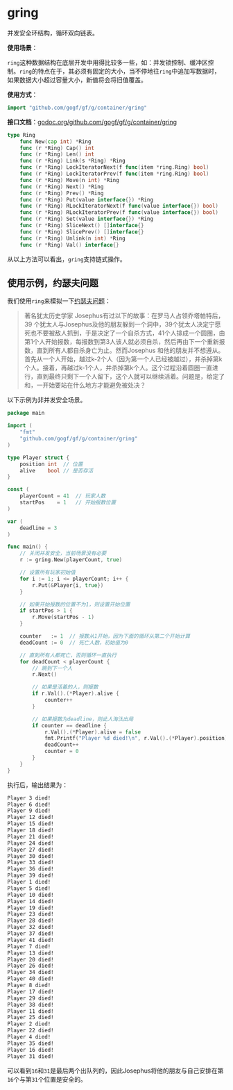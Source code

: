 # gring

并发安全环结构，循环双向链表。

**使用场景**：

`ring`这种数据结构在底层开发中用得比较多一些，如：并发锁控制、缓冲区控制。`ring`的特点在于，其必须有固定的大小，当不停地往`ring`中追加写数据时，如果数据大小超过容量大小，新值将会将旧值覆盖。

**使用方式**：
```go
import "github.com/gogf/gf/g/container/gring"
```

**接口文档**：[godoc.org/github.com/gogf/gf/g/container/gring](https://godoc.org/github.com/gogf/gf/g/container/gring)

```go
type Ring
    func New(cap int) *Ring
    func (r *Ring) Cap() int
    func (r *Ring) Len() int
    func (r *Ring) Link(s *Ring) *Ring
    func (r *Ring) LockIteratorNext(f func(item *ring.Ring) bool)
    func (r *Ring) LockIteratorPrev(f func(item *ring.Ring) bool)
    func (r *Ring) Move(n int) *Ring
    func (r *Ring) Next() *Ring
    func (r *Ring) Prev() *Ring
    func (r *Ring) Put(value interface{}) *Ring
    func (r *Ring) RLockIteratorNext(f func(value interface{}) bool)
    func (r *Ring) RLockIteratorPrev(f func(value interface{}) bool)
    func (r *Ring) Set(value interface{}) *Ring
    func (r *Ring) SliceNext() []interface{}
    func (r *Ring) SlicePrev() []interface{}
    func (r *Ring) Unlink(n int) *Ring
    func (r *Ring) Val() interface{}
```

从以上方法可以看出，`gring`支持链式操作。



## 使用示例，约瑟夫问题

我们使用`ring`来模拟一下[约瑟夫问题](https://baike.baidu.com/item/%E7%BA%A6%E7%91%9F%E5%A4%AB%E9%97%AE%E9%A2%98/3857719)：

> 著名犹太历史学家 Josephus有过以下的故事：在罗马人占领乔塔帕特后，39 个犹太人与Josephus及他的朋友躲到一个洞中，39个犹太人决定宁愿死也不要被敌人抓到，于是决定了一个自杀方式，41个人排成一个圆圈，由第1个人开始报数，每报数到第3人该人就必须自杀，然后再由下一个重新报数，直到所有人都自杀身亡为止。然而Josephus 和他的朋友并不想遵从。首先从一个人开始，越过k-2个人（因为第一个人已经被越过），并杀掉第k个人。接着，再越过k-1个人，并杀掉第k个人。这个过程沿着圆圈一直进行，直到最终只剩下一个人留下，这个人就可以继续活着。问题是，给定了和，一开始要站在什么地方才能避免被处决？

以下示例为非并发安全场景。

```go
package main

import (
    "fmt"
    "github.com/gogf/gf/g/container/gring"
)

type Player struct {
    position int  // 位置
    alive    bool // 是否存活
}

const (
    playerCount = 41  // 玩家人数
    startPos    = 1   // 开始报数位置
)

var (
    deadline = 3
)

func main() {
    // 关闭并发安全，当前场景没有必要
    r := gring.New(playerCount, true)

    // 设置所有玩家初始值
    for i := 1; i <= playerCount; i++ {
        r.Put(&Player{i, true})
    }

    // 如果开始报数的位置不为1，则设置开始位置
    if startPos > 1 {
        r.Move(startPos - 1)
    }

    counter   := 1  // 报数从1开始，因为下面的循环从第二个开始计算
    deadCount := 0  // 死亡人数，初始值为0

    // 直到所有人都死亡，否则循环一直执行
    for deadCount < playerCount {
        // 跳到下一个人
        r.Next() 

        // 如果是活着的人，则报数
        if r.Val().(*Player).alive {
            counter++
        }

        // 如果报数为deadline，则此人淘汰出局
        if counter == deadline {
            r.Val().(*Player).alive = false
            fmt.Printf("Player %d died!\n", r.Val().(*Player).position)
            deadCount++
            counter = 0
        }
    }
}
```

执行后，输出结果为：
```html
Player 3 died!
Player 6 died!
Player 9 died!
Player 12 died!
Player 15 died!
Player 18 died!
Player 21 died!
Player 24 died!
Player 27 died!
Player 30 died!
Player 33 died!
Player 36 died!
Player 39 died!
Player 1 died!
Player 5 died!
Player 10 died!
Player 14 died!
Player 19 died!
Player 23 died!
Player 28 died!
Player 32 died!
Player 37 died!
Player 41 died!
Player 7 died!
Player 13 died!
Player 20 died!
Player 26 died!
Player 34 died!
Player 40 died!
Player 8 died!
Player 17 died!
Player 29 died!
Player 38 died!
Player 11 died!
Player 25 died!
Player 2 died!
Player 22 died!
Player 4 died!
Player 35 died!
Player 16 died!
Player 31 died!
```

可以看到`16`和`31`是最后两个出队列的，因此Josephus将他的朋友与自己安排在第`16`个与第`31`个位置是安全的。